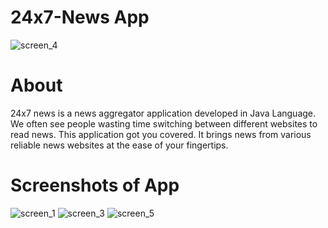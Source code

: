 # 24x7-News App
![screen_4](https://user-images.githubusercontent.com/88527143/181174167-ae95d594-009b-472c-9292-a3ecb47de176.png)
# About
24x7 news is a news aggregator application developed in Java Language. We often see people wasting time switching between different websites to read news. This application got you covered. It brings news from various reliable news websites at the ease of your fingertips. 
# Screenshots of App
![screen_1](https://user-images.githubusercontent.com/88527143/181172856-35ffc7ba-f39c-4dd7-822b-35d926c36992.png)
![screen_3](https://user-images.githubusercontent.com/88527143/181173504-fce83dbb-0c9b-43ca-a459-6e9555c92f30.png)
![screen_5](https://user-images.githubusercontent.com/88527143/181174248-d60c5f25-b900-4be4-a736-fee823debce9.png)






